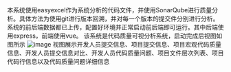 本系统使用easyexcel作为系统分析的代码文件，并使用SonarQube进行质量分析。具体方法为使用git进行版本回溯，并对每一个版本的提交件分别进行分析。  
系统的前后端数据都已上传，配置好环境并正常启动前后端即可运行。其中后端使用express，前端使用vue。
该系统是代码质量可视分析系统，启动完成后视图如图所示
![image](https://github.com/Desheng-Sun/codeQuality/assets/59134526/bcb28834-1f00-4cb1-8dd0-2ec0baff969e)
视图展示开发人员提交信息、项目提交信息、项目宏观代码质量信息、开发人员提交信息对比、开发人员代码质量问题、项目文件层次列表、项目代码行信息以及代码质量问题详细信息
